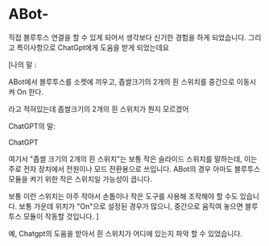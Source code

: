 # ABot-

직접 블루투스 연결을 할 수 있게 되어서 생각보다 신기한 경험을 하게 되었습니다.
그리고 특이사항으로 ChatGpt에게 도움을 받게 되었는데요


[나의 말 :

ABot에서 블루투스를 소켓에 끼우고, 좁쌀크기의 2개의 흰 스위치를 중간으로 이동시켜 On 한다.

라고 적혀있는데 좁쌀크기의 2개의 흰 스위치가 뭔지 모르겠어

ChatGPT의 말:

ChatGPT

여기서 "좁쌀 크기의 2개의 흰 스위치"는 보통 작은 슬라이드 스위치를 말하는데, 이는 주로 전자 장치에서 전원이나 모드 전환용으로 쓰입니다. ABot의 경우 아마도 블루투스 모듈을 켜기 위한 작은 스위치일 가능성이 큽니다.

보통 이런 스위치는 아주 작아서 손톱이나 작은 도구를 사용해 조작해야 할 수도 있습니다. 보통 가운데 위치가 "On"으로 설정된 경우가 많으니, 중간으로 움직여 놓으면 블루투스 모듈이 작동할 것입니다. ]


예, Chatgpt의 도움을 받아서 흰 스위치가 어디에 있는지 파악 할 수 있었습니다.
